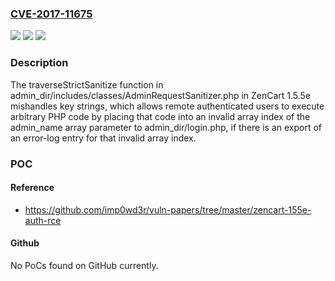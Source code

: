 ### [CVE-2017-11675](https://cve.mitre.org/cgi-bin/cvename.cgi?name=CVE-2017-11675)
![](https://img.shields.io/static/v1?label=Product&message=n%2Fa&color=blue)
![](https://img.shields.io/static/v1?label=Version&message=n%2Fa&color=blue)
![](https://img.shields.io/static/v1?label=Vulnerability&message=n%2Fa&color=brighgreen)

### Description

The traverseStrictSanitize function in admin_dir/includes/classes/AdminRequestSanitizer.php in ZenCart 1.5.5e mishandles key strings, which allows remote authenticated users to execute arbitrary PHP code by placing that code into an invalid array index of the admin_name array parameter to admin_dir/login.php, if there is an export of an error-log entry for that invalid array index.

### POC

#### Reference
- https://github.com/imp0wd3r/vuln-papers/tree/master/zencart-155e-auth-rce

#### Github
No PoCs found on GitHub currently.

